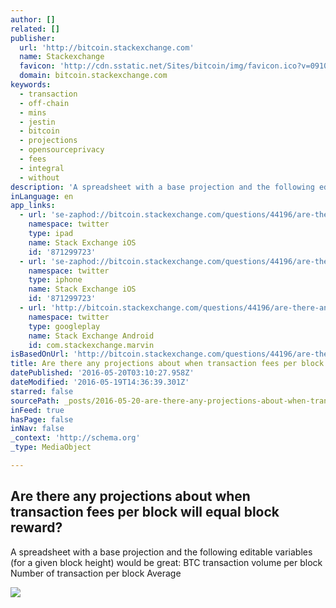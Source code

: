 ```yaml
---
author: []
related: []
publisher:
  url: 'http://bitcoin.stackexchange.com'
  name: Stackexchange
  favicon: 'http://cdn.sstatic.net/Sites/bitcoin/img/favicon.ico?v=0910168c5c65'
  domain: bitcoin.stackexchange.com
keywords:
  - transaction
  - off-chain
  - mins
  - jestin
  - bitcoin
  - projections
  - opensourceprivacy
  - fees
  - integral
  - without
description: 'A spreadsheet with a base projection and the following editable variables (for a given block height) would be great: BTC transaction volume per block Number of transaction per block Average'
inLanguage: en
app_links:
  - url: 'se-zaphod://bitcoin.stackexchange.com/questions/44196/are-there-any-projections-about-when-transaction-fees-per-block-will-equal-block'
    namespace: twitter
    type: ipad
    name: Stack Exchange iOS
    id: '871299723'
  - url: 'se-zaphod://bitcoin.stackexchange.com/questions/44196/are-there-any-projections-about-when-transaction-fees-per-block-will-equal-block'
    namespace: twitter
    type: iphone
    name: Stack Exchange iOS
    id: '871299723'
  - url: 'http://bitcoin.stackexchange.com/questions/44196/are-there-any-projections-about-when-transaction-fees-per-block-will-equal-block'
    namespace: twitter
    type: googleplay
    name: Stack Exchange Android
    id: com.stackexchange.marvin
isBasedOnUrl: 'http://bitcoin.stackexchange.com/questions/44196/are-there-any-projections-about-when-transaction-fees-per-block-will-equal-block'
title: Are there any projections about when transaction fees per block will equal block reward?
datePublished: '2016-05-20T03:10:27.958Z'
dateModified: '2016-05-19T14:36:39.301Z'
starred: false
sourcePath: _posts/2016-05-20-are-there-any-projections-about-when-transaction-fees-per-bl.md
inFeed: true
hasPage: false
inNav: false
_context: 'http://schema.org'
_type: MediaObject

---
```

<article style=""><h1>Are there any projections about when transaction fees per block will equal block reward?</h1><p>A spreadsheet with a base projection and the following editable variables (for a given block height) would be great: BTC transaction volume per block Number of transaction per block Average</p><img src="http://cdn.sstatic.net/Sites/bitcoin/img/apple-touch-icon.png?v=a43e5a337e6b&amp;a" /></article>
